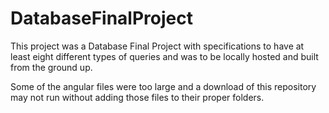 # DatabaseFinalProject

This project was a Database Final Project with specifications to have at least eight different types of queries and was to be locally hosted and built from the ground up. 

Some of the angular files were too large and a download of this repository may not run without adding those files to their proper folders. 
